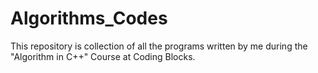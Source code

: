 # Algorithms_Codes
This repository is collection of all the programs written by me during the "Algorithm in C++" Course at Coding Blocks.
